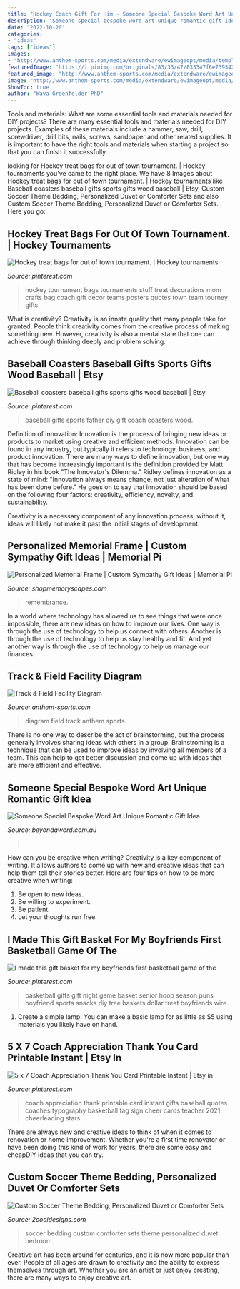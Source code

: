 ```yaml
---
title: "Hockey Coach Gift For Him - Someone Special Bespoke Word Art Unique Romantic Gift Idea"
description: "Someone special bespoke word art unique romantic gift idea"
date: "2022-10-20"
categories:
- "ideas"
tags: ["ideas"]
images:
- "http://www.anthem-sports.com/media/extendware/ewimageopt/media/template/e9/1/trackdiagram11.jpg"
featuredImage: "https://i.pinimg.com/originals/83/33/47/833347f6e739342e46aa833ade0a8dc9.jpg"
featured_image: "http://www.anthem-sports.com/media/extendware/ewimageopt/media/template/e9/1/trackdiagram11.jpg"
image: "http://www.anthem-sports.com/media/extendware/ewimageopt/media/template/e9/1/trackdiagram11.jpg"
ShowToc: true
author: "Wava Greenfelder PhD"
---
```



Tools and materials: What are some essential tools and materials needed for DIY projects?
There are many essential tools and materials needed for DIY projects. Examples of these materials include a hammer, saw, drill, screwdriver, drill bits, nails, screws, sandpaper and other related supplies. It is important to have the right tools and materials when starting a project so that you can finish it successfully.

	

		
looking for Hockey treat bags for out of town tournament. | Hockey tournaments you've came to the right place. We have 8 Images about Hockey treat bags for out of town tournament. | Hockey tournaments like Baseball coasters baseball gifts sports gifts wood baseball | Etsy, Custom Soccer Theme Bedding, Personalized Duvet or Comforter Sets and also Custom Soccer Theme Bedding, Personalized Duvet or Comforter Sets. Here you go:
		
    
## Hockey Treat Bags For Out Of Town Tournament. | Hockey Tournaments

<img loading=lazy src="https://i.pinimg.com/originals/83/33/47/833347f6e739342e46aa833ade0a8dc9.jpg" onerror="this.onerror=null;this.src='https://tse4.mm.bing.net/th?id=OIP.o7eO6tBJoMjSerR8VlHSEAHaJ4&amp;pid=15.1';" alt="Hockey treat bags for out of town tournament. | Hockey tournaments">

_Source: pinterest.com_

>hockey tournament bags tournaments stuff treat decorations mom crafts bag coach gift decor teams posters quotes town team tourney gifts. 

	

What is creativity?
Creativity is an innate quality that many people take for granted. People think creativity comes from the creative process of making something new. However, creativity is also a mental state that one can achieve through thinking deeply and problem solving.

    
## Baseball Coasters Baseball Gifts Sports Gifts Wood Baseball | Etsy

<img loading=lazy src="https://i.pinimg.com/736x/50/d7/33/50d733ef8a7b44763c2cda2a4d101a6a.jpg" onerror="this.onerror=null;this.src='https://tse3.mm.bing.net/th?id=OIP.-QHaLfuEA4SGxey-ADM8owHaIt&amp;pid=15.1';" alt="Baseball coasters baseball gifts sports gifts wood baseball | Etsy">

_Source: pinterest.com_

>baseball gifts sports father diy gift coach coasters wood. 

	

Definition of innovation:
Innovation is the process of bringing new ideas or products to market using creative and efficient methods. Innovation can be found in any industry, but typically it refers to technology, business, and product innovation.
There are many ways to define innovation, but one way that has become increasingly important is the definition provided by Matt Ridley in his book "The Innovator's Dilemma." Ridley defines innovation as a state of mind: "Innovation always means change, not just alteration of what has been done before." He goes on to say that innovation should be based on the following four factors: creativity, efficiency, novelty, and sustainability.

Creativity is a necessary component of any innovation process; without it, ideas will likely not make it past the initial stages of development.

    
## Personalized Memorial Frame | Custom Sympathy Gift Ideas | Memorial Pi

<img loading=lazy src="https://cdn.shopify.com/s/files/1/0074/2110/0096/products/il_fullxfull.1353291560_5yym_1024x1024@2x.jpg?v=1613031969" onerror="this.onerror=null;this.src='https://tse4.mm.bing.net/th?id=OIP.ihgEvdaZG6Jx2iRkiS1oMwHaJY&amp;pid=15.1';" alt="Personalized Memorial Frame | Custom Sympathy Gift Ideas | Memorial Pi">

_Source: shopmemoryscapes.com_

>remembrance. 

	

In a world where technology has allowed us to see things that were once impossible, there are new ideas on how to improve our lives. One way is through the use of technology to help us connect with others. Another is through the use of technology to help us stay healthy and fit. And yet another way is through the use of technology to help us manage our finances.

    
## Track &amp; Field Facility Diagram

<img loading=lazy src="http://www.anthem-sports.com/media/extendware/ewimageopt/media/template/e9/1/trackdiagram11.jpg" onerror="this.onerror=null;this.src='https://tse4.mm.bing.net/th?id=OIP.Oz0eAypTR2U9HnJOgWmW9QHaKE&amp;pid=15.1';" alt="Track &amp; Field Facility Diagram">

_Source: anthem-sports.com_

>diagram field track anthem sports. 

	

There is no one way to describe the act of brainstorming, but the process generally involves sharing ideas with others in a group. Brainstroming is a technique that can be used to improve ideas by involving all members of a team. This can help to get better discussion and come up with ideas that are more efficient and effective.

    
## Someone Special Bespoke Word Art Unique Romantic Gift Idea

<img loading=lazy src="https://www.beyondaword.com.au/wp-content/uploads/2018/06/BAW_Claire-MargaryV5-Framed-Wall-Art.jpg" onerror="this.onerror=null;this.src='https://tse1.mm.bing.net/th?id=OIP.oAIiW2cMwNK0wlxdZ_ndewHaE8&amp;pid=15.1';" alt="Someone Special Bespoke Word Art Unique Romantic Gift Idea">

_Source: beyondaword.com.au_

>. 

	

How can you be creative when writing?
Creativity is a key component of writing. It allows authors to come up with new and creative ideas that can help them tell their stories better. Here are four tips on how to be more creative when writing:
1. Be open to new ideas.
2. Be willing to experiment.
3. Be patient.
4. Let your thoughts run free.

    
## I Made This Gift Basket For My Boyfriends First Basketball Game Of The

<img loading=lazy src="https://s-media-cache-ak0.pinimg.com/564x/66/bf/d7/66bfd7f6a66bea836e3ad353926c03ae.jpg" onerror="this.onerror=null;this.src='https://tse3.mm.bing.net/th?id=OIP.BDoSiA_arx7a66oNcFzoPwHaJ4&amp;pid=15.1';" alt="I made this gift basket for my boyfriends first basketball game of the">

_Source: pinterest.com_

>basketball gifts gift night game basket senior hoop season puns boyfriend sports snacks diy tree baskets dollar treat boyfriends wire. 

	

1. Create a simple lamp: You can make a basic lamp for as little as $5 using materials you likely have on hand.

    
## 5 X 7 Coach Appreciation Thank You Card Printable Instant | Etsy In

<img loading=lazy src="https://i.pinimg.com/736x/29/24/66/292466e42c30fcad2f7ec7c93e289487--coach-appreciation-quotes-teacher-appreciation.jpg" onerror="this.onerror=null;this.src='https://tse4.mm.bing.net/th?id=OIP.Y3QrzJyYfUHaOrgr7ZGrbAHaHa&amp;pid=15.1';" alt="5 x 7 Coach Appreciation Thank You Card Printable Instant | Etsy in">

_Source: pinterest.com_

>coach appreciation thank printable card instant gifts baseball quotes coaches typography basketball tag sign cheer cards teacher 2021 cheerleading stars. 

	

There are always new and creative ideas to think of when it comes to renovation or home improvement. Whether you're a first time renovator or have been doing this kind of work for years, there are some easy and cheapDIY ideas that you can try.

    
## Custom Soccer Theme Bedding, Personalized Duvet Or Comforter Sets

<img loading=lazy src="http://cdn.shopify.com/s/files/1/1442/8584/products/sideview3_1024x1024.jpg?v=1527265472" onerror="this.onerror=null;this.src='https://tse3.mm.bing.net/th?id=OIP.HtzZLyZk1Kdhul-QAfv3kwHaFj&amp;pid=15.1';" alt="Custom Soccer Theme Bedding, Personalized Duvet or Comforter Sets">

_Source: 2cooldesigns.com_

>soccer bedding custom comforter sets theme personalized duvet bedroom. 

	

Creative art has been around for centuries, and it is now more popular than ever. People of all ages are drawn to creativity and the ability to express themselves through art. Whether you are an artist or just enjoy creating, there are many ways to enjoy creative art.

